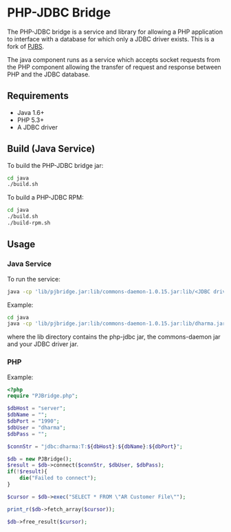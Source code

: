 # PHP-JDBC Bridge

The PHP-JDBC bridge is a service and library for allowing a PHP application
to interface with a database for which only a JDBC driver exists. This is a
fork of [PJBS](http://sourceforge.net/projects/pjbs/).

The java component runs as a service which accepts socket requests from 
the PHP component allowing the transfer of request and response between PHP 
and the JDBC database. 

## Requirements

* Java 1.6+
* PHP 5.3+
* A JDBC driver

## Build (Java Service)

To build the PHP-JDBC bridge jar:

```sh
cd java
./build.sh
```

To build a PHP-JDBC RPM:

```sh
cd java
./build.sh
./build-rpm.sh
```

## Usage

### Java Service

To run the service:

```sh 
java -cp 'lib/pjbridge.jar:lib/commons-daemon-1.0.15.jar:lib/<JDBC driver>.jar Server <JDBC driver entry point> <port>
```

Example:

```sh
cd java
java -cp 'lib/pjbridge.jar:lib/commons-daemon-1.0.15.jar:lib/dharma.jar' Server dharma.jdbc.DharmaDriver 4444
```

where the lib directory contains the php-jdbc jar, the commons-daemon jar and your JDBC driver jar.

### PHP

Example:

```php
<?php
require "PJBridge.php";

$dbHost = "server";
$dbName = "";
$dbPort = "1990";
$dbUser = "dharma";
$dbPass = "";

$connStr = "jdbc:dharma:T:${dbHost}:${dbName}:${dbPort}";

$db = new PJBridge();
$result = $db->connect($connStr, $dbUser, $dbPass);
if(!$result){
    die("Failed to connect");
}

$cursor = $db->exec("SELECT * FROM \"AR Customer File\"");

print_r($db->fetch_array($cursor));

$db->free_result($cursor);
```
